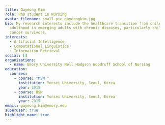```yaml
---
title: Gayeong Kim
role: PhD student in Nursing
avatar_filename: small-pic_gayeongkim.jpg
bio: My research interests include the healthcare transition from childhood to
  adulthood in emerging adults with chronic diseases, particularly childhood
  cancer survivors.
interests:
  - Artificial Intelligence
  - Computational Linguistics
  - Information Retrieval
social: []
organizations:
  - name: Emory University Nell Hodgson Woodruff School of Nursing
education:
  courses:
    - course: "MSN "
      institution: Yonsei University, Seoul, Korea
      year: 2015
    - course: BSN
      institution: Yonsei University, Seoul, Korea
      year: 2015
email: gayeong.kim@emory.edu
superuser: true
highlight_name: true
---
```

